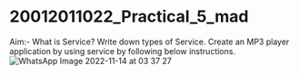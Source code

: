 # 20012011022_Practical_5_mad
Aim:- What is Service? Write down types of Service. Create an MP3 player application by using service by following below instructions.
![WhatsApp Image 2022-11-14 at 03 37 27](https://user-images.githubusercontent.com/110802677/201548011-d28e4589-ba68-4145-b162-7a02bf0b5e51.jpg)
